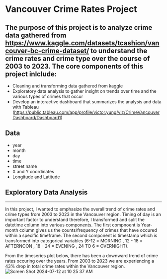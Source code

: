 # Vancouver Crime Rates Project

## The purpose of this project is to analyze crime data gathered from https://www.kaggle.com/datasets/tcashion/vancouver-bc-crime-dataset/ to understand the crime rates and crime type over the course of 2003 to 2023. The core components of this project inlclude:
* Cleaning and transforming data gathered from kaggle
* Exploratory data analysis to gather insight on trends over time and the various types of crimes that occur
* Develop an interactive dashboard that summarizes the analysis and data with Tableau (https://public.tableau.com/app/profile/victor.yung/viz/CrimeVancouverDashboard/Dashboard1)

## Data
* year
* month
* day
* time
* street name
* X and Y coordinates
* Longitude and Latitude

## Exploratory Data Analysis
---
In this project, I wanted to emphasize the overall trend of crime rates and crime types from 2003 to 2023 in the Vancouver region. Timing of day is an important factor to understand therefore, I transformed and split the datetime column into various components. The first compnoent is Year-month column gives us the counts/frequency of crimes that have occured within a specific timeframe. The second component is timestamp which is transformed into categorical variables (6-12 = MORNING , 12 - 18 = AFTERNOON , 18 - 24 = EVENING , 24 TO 6 = OVERNIGHT).

From the timeseries plot below, there has been a downward trend of crime rates occuring over the years. From 2003 to 2023 we are experiencing a 43% drop in total crime rates within the Vancouver region.
![Screen Shot 2024-07-12 at 10 25 37 AM](https://github.com/user-attachments/assets/1afd3014-e91e-4a70-8df3-2ea4c124ae0d)



   

